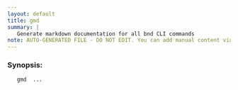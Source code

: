 ```yaml
---
layout: default
title: gmd
summary: |
   Generate markdown documentation for all bnd CLI commands
note: AUTO-GENERATED FILE - DO NOT EDIT. You can add manual content via same filename in _ext sub-folder. 
---
```


### Synopsis: #
	   gmd  ...


